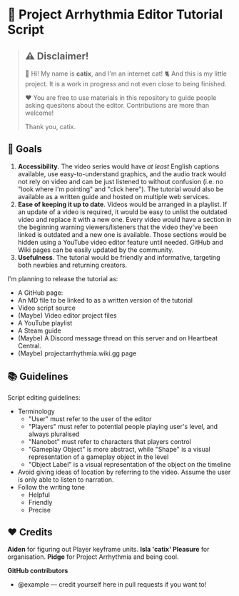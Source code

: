 # 🚧 Project Arrhythmia Editor Tutorial Script

> ## ⚠ Disclaimer!
> 👋 Hi! My name is **catix**, and I'm an internet cat! 🐈 And this is my little project. It is a work in progress and not even close to being finished.
> 
> ❤ You are free to use materials in this repository to guide people asking quesitons about the editor. Contributions are more than welcome!
> 
> Thank you,
> catix.

## 🏁 Goals
1. **Accessibility**. The video series would have *at least* English captions available, use easy-to-understand graphics, and the audio track would not rely on video and can be just listened to without confusion (i.e. no "look where I'm pointing" and "click here"). The tutorial would also be available as a written guide and hosted on multiple web services.
2. **Ease of keeping it up to date**. Videos would be arranged in a playlist. If an update of a video is required, it would be easy to unlist the outdated video and replace it with a new one. Every video would have a section in the beginning warning viewers/listeners that the video they've been linked is outdated and a new one is available. Those sections would be hidden using a YouTube video editor feature until needed. GitHub and Wiki pages can be easily updated by the community.
3. **Usefulness**. The tutorial would be friendly and informative, targeting both newbies and returning creators.

I'm planning to release the tutorial as:
* A GitHub page:
 * An MD file to be linked to as a written version of the tutorial
 * Video script source
 * (Maybe) Video editor project files
* A YouTube playlist
* A Steam guide
* (Maybe) A Discord message thread on this server and on Heartbeat Central.
* (Maybe) projectarrhythmia.wiki.gg page

## 📚 Guidelines
Script editing guidelines:
- Terminology
	- "User" must refer to the user of the editor
	- "Players" must refer to potential people playing user's level, and always pluralised
	- "Nanobot" must refer to characters that players control
	- "Gameplay Object" is more abstract, while "Shape" is a visual representation of a gameplay object in the level
	- "Object Label" is a visual representation of the object on the timeline
- Avoid giving ideas of location by referring to the video. Assume the user is only able to listen to narration.
- Follow the writing tone
	- Helpful
	- Friendly
	- Precise

## ❤ Credits
**Aiden** for figuring out Player keyframe units.
**Isla 'catix' Pleasure** for organisation.
**Pidge** for Project Arrhythmia and being cool.

**GitHub contributors**
* @example — credit yourself here in pull requests if you want to!

